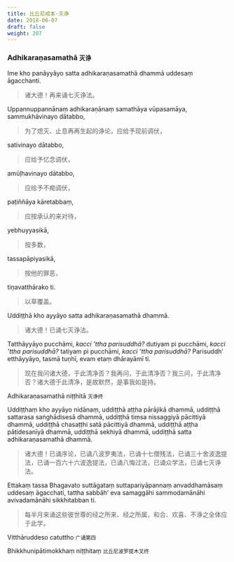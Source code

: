 ```yaml
---
title: 比丘尼戒本·灭诤
date: 2018-06-07
draft: false
weight: 207
---
```


### Adhikaraṇasamathā <small>灭诤</small>

Ime kho panāyyāyo satta adhikaraṇasamathā dhammā uddesaṃ āgacchanti.

> 诸大德！再来诵七灭诤法。

Uppannuppannānaṃ adhikaraṇānaṃ samathāya vūpasamāya, sammukhāvinayo dātabbo,

> 为了熄灭、止息再再生起的诤论，应给予现前调伏，

sativinayo dātabbo,

> 应给予忆念调伏，

amūḷhavinayo dātabbo,

> 应给予不痴调伏，

paṭiññāya kāretabbaṃ,

> 应按承认的来对待，

yebhuyyasikā,

> 按多数，

tassapāpiyasikā,

> 按他的罪恶，

tiṇavatthārako ti.

> 以草覆盖。

Uddiṭṭhā kho ayyāyo satta adhikaraṇasamathā dhammā.

> 诸大德！已诵七灭诤法。

Tatthāyyāyo pucchāmi, _kacci ’ttha parisuddhā?_ dutiyam pi pucchāmi, _kacci ’ttha parisuddhā?_ tatiyam pi pucchāmi, _kacci ’ttha parisuddhā?_ Parisuddh’ etthāyyāyo, tasmā tuṇhī, evam etaṃ dhārayāmī ti.

> 现在我问诸大德，于此清净否？我再问，于此清净否？我三问，于此清净否？诸大德于此清净，是故默然，是事我如是持。

<p class="text-center">Adhikaraṇasamathā niṭṭhitā <small>灭诤终</small></p>

Uddiṭṭhaṃ kho ayyāyo nidānaṃ, uddiṭṭhā aṭṭha pārājikā dhammā, uddiṭṭhā sattarasa saṅghādisesā dhammā, uddiṭṭhā tiṃsa nissaggiyā pācittiyā dhammā, uddiṭṭhā chasaṭṭhi satā pācittiyā dhammā, uddiṭṭhā aṭṭha pāṭidesanīyā dhammā, uddiṭṭhā sekhiyā dhammā, uddiṭṭhā satta adhikaraṇasamathā dhammā.

> 诸大德！已诵序论，已诵八波罗夷法，已诵十七僧残法，已诵三十舍波逸提法，已诵一百六十六波逸提法，已诵八悔过法，已诵众学法，已诵七灭诤法。

Ettakaṃ tassa Bhagavato suttāgataṃ suttapariyāpannaṃ anvaddhamāsaṃ uddesaṃ āgacchati, tattha sabbāh’ eva samaggāhi sammodamānāhi avivadamānāhi sikkhitabban ti.

> 每半月来诵这些彼世尊的经之所来、经之所属，和合、欢喜、不诤之全体应于此学。

<p class="text-center">Vitthāruddeso catuttho <small>广诵第四</small></p>

<p class="text-center">Bhikkhunipātimokkhaṃ niṭṭhitaṃ <small>比丘尼波罗提木叉终</small></p>
